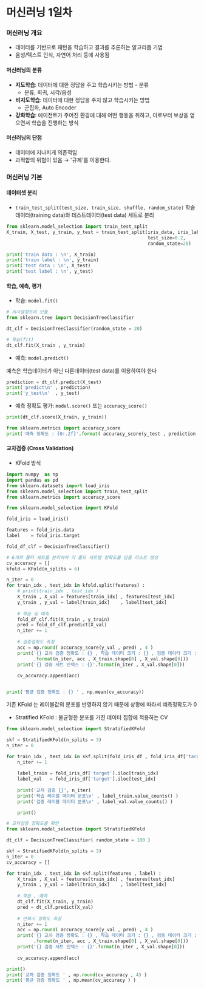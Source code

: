# 머신러닝 1일차

### 머신러닝 개요

- 데이터를 기반으로 패턴을 학습하고 결과를 추론하는 알고리즘 기법
- 음성/텍스트 인식, 자연어 처리 등에 사용됨

#### 머신러닝의 분류

- **지도학습**: 데이터에 대한 정답을 주고 학습시키는 방법 - 분류
  - 분류, 회귀, 시각/음성 
- **비지도학습**: 데이터에 대한 정답을 주지 않고 학습시키는 방법
  - 군집화, Auto Encoder
- **강화학습**: 에이전트가 주어진 환경에 대해 어떤 행동을 취하고, 이로부터 보상을 얻으면서 학습을 진행하는 방식

#### 머신러닝의 단점

- 데이터에 지나치게 의존적임
- 과적합의 위험이 있음 → '규제'를 이용한다.

### 머신러닝 기본

#### 데이터셋 분리

- `train_test_split(test_size, train_size, shuffle, random_state)`
  학습데이터(training data)와 테스트데이터(test data) 세트로 분리

```python
from sklearn.model_selection import train_test_split
X_train, X_test, y_train, y_test = train_test_split(iris_data, iris_label,
                                                    test_size=0.2,
                                                    random_state=20)

print('train data : \n', X_train)
print('train label : \n', y_train)
print('test data : \n', X_test)
print('test label : \n', y_test)
```

#### 학습, 예측, 평가

- 학습: `model.fit()`

```python
# 의사결정트리 모듈
from sklearn.tree import DecisionTreeClassifier

dt_clf = DecisionTreeClassifier(random_state = 20)

# 학습(fit)
dt_clf.fit(X_train , y_train) 
```

- 예측: `model.predict()`

예측은 학습데이터가 아닌 다른데이터(test data)를 이용하여야 한다

```python
prediction = dt_clf.predict(X_test)
print('predict\n' , prediction)
print('y_test\n'  , y_test)
```

- 예측 정확도 평가: `model.score()` 또는 `accuracy_score()`

```python
print(dt_clf.score(X_train, y_train))
```

```python
from sklearn.metrics import accuracy_score
print('예측 정확도 : {0:.2f}'.format( accuracy_score(y_test , prediction )))
```

#### 교차검증 (Cross Validation)

- KFold 방식

```python
import numpy  as np
import pandas as pd
from sklearn.datasets import load_iris
from sklearn.model_selection import train_test_split
from sklearn.metrics import accuracy_score

from sklearn.model_selection import KFold

fold_iris = load_iris()

features = fold_iris.data
label    = fold_iris.target

fold_df_clf = DecisionTreeClassifier()

# 6개의 폴터 세트를 분리하여 각 폴드 세트별 정확도를 담을 리스트 생성
cv_accuracy = []
kfold = KFold(n_splits = 6)

n_iter = 0 
for train_idx , test_idx in kfold.split(features) :
    # print(train_idx , test_idx )
    X_train , X_val = features[train_idx] , features[test_idx]
    y_train , y_val = label[train_idx]    , label[test_idx]
    
    # 학습 및 예측
    fold_df_clf.fit(X_train , y_train)
    pred = fold_df_clf.predict(X_val)
    n_iter += 1 
    
    # 검증정확도 측정
    acc = np.round( accuracy_score(y_val , pred) , 4 )
    print('{} 교차 검증 정확도 : {} , 학습 데이터 크기 : {} , 검증 데이터 크기 : {}'
          .format(n_iter, acc , X_train.shape[0] , X_val.shape[0]))
    print('{} 검증 세트 인덱스 : {}'.format(n_iter , X_val.shape[0]))
    
    cv_accuracy.append(acc)


print('평균 검증 정확도 : {} ' , np.mean(cv_accuracy)) 
```

기존 KFold 는 레이블값의 분포를 반영하지 않기 때문에 상황에 따라서 예측정확도가 0

- Stratified KFold : 불균형한 분포를 가진 데이터 집합에 적용하는 CV

```python
from sklearn.model_selection import StratifiedKFold

skf = StratifiedKFold(n_splits = 3)
n_iter = 0 

for train_idx , test_idx in skf.split(fold_iris_df , fold_iris_df['target']) :
    n_iter += 1 
    
    label_train = fold_iris_df['target'].iloc[train_idx]
    label_val   = fold_iris_df['target'].iloc[test_idx]
    
    print('교차 검증 {}', n_iter)
    print('학습 레이블 데이터 분포\n' , label_train.value_counts() )
    print('검증 레이블 데이터 분포\n' , label_val.value_counts() )

    print()
```

```python
# 교차검증 정확도를 확인
from sklearn.model_selection import StratifiedKFold

dt_clf = DecisionTreeClassifier( random_state = 100 ) 

skf = StratifiedKFold(n_splits = 3)
n_iter = 0 
cv_accuracy = []

for train_idx , test_idx in skf.split(features , label) :
    X_train , X_val = features[train_idx] , features[test_idx]
    y_train , y_val = label[train_idx]    , label[test_idx]
    
    # 학습 , 예측
    dt_clf.fit(X_train, y_train)
    pred = dt_clf.predict(X_val)
    
    # 반복시 정확도 측정
    n_iter += 1
    acc = np.round( accuracy_score(y_val , pred) , 4 )
    print('{} 교차 검증 정확도 : {} , 학습 데이터 크기 : {} , 검증 데이터 크기 : {}'
          .format(n_iter, acc , X_train.shape[0] , X_val.shape[0]))
    print('{} 검증 세트 인덱스 : {}'.format(n_iter , X_val.shape[0]))
    
    cv_accuracy.append(acc)

print()
print('교차 검증 정확도 ' , np.round(cv_accuracy , 4) )
print('평균 검증 정확도 ' , np.mean(cv_accuracy ) ) 
```

